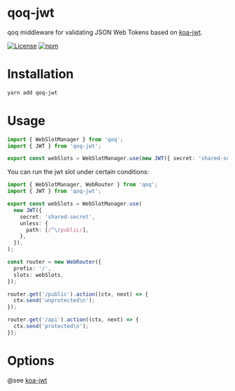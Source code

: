 # qoq-jwt

qoq middleware for validating JSON Web Tokens based on [koa-jwt](https://github.com/koajs/jwt).

[![License](https://img.shields.io/github/license/qoq-ts/qoq-jwt)](https://github.com/qoq-ts/qoq-jwt/blob/master/LICENSE)
[![npm](https://img.shields.io/npm/v/qoq-jwt)](https://www.npmjs.com/package/qoq-jwt)

# Installation

```bash
yarn add qoq-jwt
```

# Usage

```typescript
import { WebSlotManager } from 'qoq';
import { JWT } from 'qoq-jwt';

export const webSlots = WebSlotManager.use(new JWT({ secret: 'shared-secret' }));
```

You can run the jwt slot under certain conditions:

```typescript
import { WebSlotManager, WebRouter } from 'qoq';
import { JWT } from 'qoq-jwt';

export const webSlots = WebSlotManager.use(
  new JWT({
    secret: 'shared-secret',
    unless: {
      path: [/^\/public/],
    },
  }),
);

const router = new WebRouter({
  prefix: '/',
  slots: webSlots,
});

router.get('/public').action((ctx, next) => {
  ctx.send('unprotected\n');
});

router.get('/api').action((ctx, next) => {
  ctx.send('protected\n');
});
```

# Options

@see [koa-jwt](https://github.com/koajs/jwt#koa-jwt)
